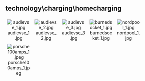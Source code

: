 ## technology\charging\homecharging
<div class="col" style="display: inline-block; width: 16.66%; padding: 5px; box-sizing: border-box; text-align: center;">
<img src="https://media.evkx.net/multimedia/technology/charging/homecharging/audievse_1_xst.jpg" class="img-thumbnail" alt="audievse_1.jpg">
audievse_1.jpg
</div>
<div class="col" style="display: inline-block; width: 16.66%; padding: 5px; box-sizing: border-box; text-align: center;">
<img src="https://media.evkx.net/multimedia/technology/charging/homecharging/audievse_2_xst.jpg" class="img-thumbnail" alt="audievse_2.jpg">
audievse_2.jpg
</div>
<div class="col" style="display: inline-block; width: 16.66%; padding: 5px; box-sizing: border-box; text-align: center;">
<img src="https://media.evkx.net/multimedia/technology/charging/homecharging/audievse_3_xst.jpg" class="img-thumbnail" alt="audievse_3.jpg">
audievse_3.jpg
</div>
<div class="col" style="display: inline-block; width: 16.66%; padding: 5px; box-sizing: border-box; text-align: center;">
<img src="https://media.evkx.net/multimedia/technology/charging/homecharging/burnedsocket_1_xst.jpg" class="img-thumbnail" alt="burnedsocket_1.jpg">
burnedsocket_1.jpg
</div>
<div class="col" style="display: inline-block; width: 16.66%; padding: 5px; box-sizing: border-box; text-align: center;">
<img src="https://media.evkx.net/multimedia/technology/charging/homecharging/nordpool_1_xst.jpg" class="img-thumbnail" alt="nordpool_1.jpg">
nordpool_1.jpg
</div>
<div class="col" style="display: inline-block; width: 16.66%; padding: 5px; box-sizing: border-box; text-align: center;">
<img src="https://media.evkx.net/multimedia/technology/charging/homecharging/porsche100amps_1_xst.jpeg" class="img-thumbnail" alt="porsche100amps_1.jpeg">
porsche100amps_1.jpeg
</div>
